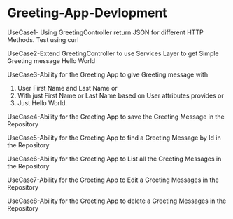 # Greeting-App-Devlopment





UseCase1- Using GreetingController return JSON for different
HTTP Methods. Test using curl







UseCase2-Extend GreetingController to use Services Layer to get
Simple Greeting message Hello World






UseCase3-Ability for the Greeting App to
give Greeting message with

1. User First Name and Last
Name or
2. With just First Name or Last
Name based on User
attributes provides or
3. Just Hello World.





UseCase4-Ability for the Greeting
App to save the Greeting Message in the 
Repository








UseCase5-Ability for the Greeting App to find a Greeting
Message by Id in the Repository









UseCase6-Ability for the Greeting App to List all the 
Greeting Messages in the Repository









UseCase7-Ability for the Greeting App to Edit a Greeting
Messages in the Repository








UseCase8-Ability for the Greeting App to delete a Greeting
Messages in the Repository

